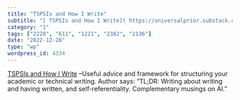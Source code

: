 ```yaml
---
title: "TSPSIs and How I Write"
subtitle: "[ TSPSIs and How I Write]( https://universalprior.substack.com/p/tspsis-and-how-i-write?utm_source=s..."
category: "1"
tags: ["2228", "611", "1221", "2382", "2136"]
date: "2022-12-28"
type: "wp"
wordpress_id: 4334
---
```

[ TSPSIs and How I Write]( https://universalprior.substack.com/p/tspsis-and-how-i-write?utm_source=substack&utm_medium=email) –Useful advice and framework for structuring your academic or technical writing. Author says: “TL;DR: Writing about writing and having written, and self-referentiality. Complementary musings on AI.”